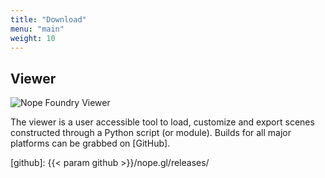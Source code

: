 ```yaml
---
title: "Download"
menu: "main"
weight: 10
---
```


## Viewer

![Nope Foundry Viewer](/img/viewer-800.png#centered)

The viewer is a user accessible tool to load, customize and export scenes
constructed through a Python script (or module). Builds for all major platforms
can be grabbed on [GitHub].

[github]: {{< param github >}}/nope.gl/releases/
